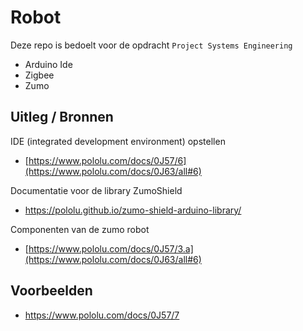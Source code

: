 # Robot

Deze repo is bedoelt voor de opdracht `Project Systems Engineering`

- Arduino Ide
- Zigbee
- Zumo

## Uitleg / Bronnen

IDE (integrated development environment) opstellen 
- [https://www.pololu.com/docs/0J57/6](https://www.pololu.com/docs/0J63/all#6)

Documentatie voor de library ZumoShield
- https://pololu.github.io/zumo-shield-arduino-library/

Componenten van de zumo robot
- [https://www.pololu.com/docs/0J57/3.a](https://www.pololu.com/docs/0J63/all#6)


## Voorbeelden

- https://www.pololu.com/docs/0J57/7
